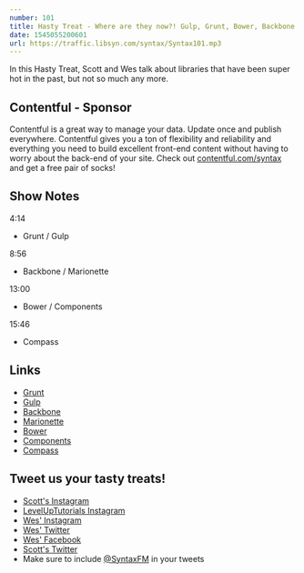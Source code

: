 ```yaml
---
number: 101
title: Hasty Treat - Where are they now?! Gulp, Grunt, Bower, Backbone and Compass
date: 1545055200601
url: https://traffic.libsyn.com/syntax/Syntax101.mp3
---
```


In this Hasty Treat, Scott and Wes talk about libraries that have been super hot in the past, but not so much any more. 

## Contentful - Sponsor

Contentful is a great way to manage your data. Update once and publish everywhere. Contentful gives you a ton of flexibility and reliability and everything you need to build excellent front-end content without having to worry about the back-end of your site. Check out [contentful.com/syntax](https://www.contentful.com/sytax/) and get a free pair of socks!

## Show Notes

4:14

* Grunt / Gulp

8:56

* Backbone / Marionette

13:00

* Bower / Components

15:46

* Compass

## Links
* [Grunt](https://gruntjs.com/)
* [Gulp](https://gulpjs.com/)
* [Backbone](http://backbonejs.org/)
* [Marionette](https://marionettejs.com/)
* [Bower](https://bower.io/)
* [Components](http://component.github.io/)
* [Compass](http://compass-style.org/)

## Tweet us your tasty treats!
* [Scott's Instagram](https://www.instagram.com/stolinski/)
* [LevelUpTutorials Instagram](https://www.instagram.com/LevelUpTutorials/)
* [Wes' Instagram](https://www.instagram.com/wesbos/)
* [Wes' Twitter](https://twitter.com/wesbos)
* [Wes' Facebook](https://www.facebook.com/wesbos.developer)
* [Scott's Twitter](https://twitter.com/stolinski)
* Make sure to include [@SyntaxFM](https://twitter.com/SyntaxFM) in your tweets